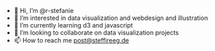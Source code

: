 - 👋 Hi, I’m @r-stefanie
- 👀 I’m interested in data visualization and webdesign and illustration
- 🌱 I’m currently learning d3 and javascript
- 💞️ I’m looking to collaborate on data visualization projects
- 📫 How to reach me post@steffireeg.de

<!---
r-stefanie/r-stefanie is a ✨ special ✨ repository because its `README.md` (this file) appears on your GitHub profile.
You can click the Preview link to take a look at your changes.
--->
